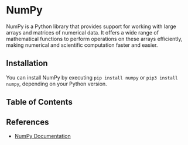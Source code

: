 # NumPy

NumPy is a Python library that provides support for working with large arrays and matrices of numerical data. It offers a wide range of mathematical functions to perform operations on these arrays efficiently, making numerical and scientific computation faster and easier.

## Installation

You can install NumPy by executing `pip install numpy` or `pip3 install numpy`, depending on your Python version.

## Table of Contents 



## References 

- [NumPy Documentation](https://numpy.org/devdocs/)